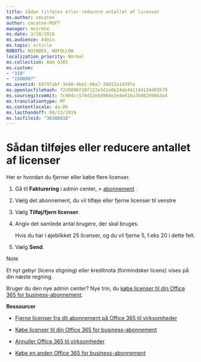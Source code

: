 ```yaml
---
title: Sådan tilføjes eller reducere antallet af licenser
ms.author: cmcatee
author: cmcatee-MSFT
manager: mnirkhe
ms.date: 3/20/2018
ms.audience: Admin
ms.topic: article
ROBOTS: NOINDEX, NOFOLLOW
localization_priority: Normal
ms.collection: Adm_O365
ms.custom:
- "319"
- "1500007"
ms.assetid: 69797abf-3e60-4be2-b0a7-26022a14397e
ms.openlocfilehash: f2d9896f10f122e3d1e6b24de441144134d03570
ms.sourcegitcommit: 7c90dcc570d32ebd968e3e4e816a7b482890b3a4
ms.translationtype: MT
ms.contentlocale: da-DK
ms.lasthandoff: 08/13/2019
ms.locfileid: "36388810"
---
```

# <a name="how-to-add-or-reduce-licenses"></a>Sådan tilføjes eller reducere antallet af licenser

Her er hvordan du fjerner eller købe flere licenser.
  
1. Gå til **Fakturering** i admin center, \> [abonnement](https://go.microsoft.com/fwlink/p/?linkid=842054) .

2. Vælg det abonnement, du vil tilføje eller fjerne licenser til venstre

3. Vælg **Tilføj/fjern licenser**.

4. Angiv det samlede antal brugere, der skal bruges.

    Hvis du har i øjeblikket 25 licenser, og du vil fjerne 5, f.eks 20 i dette felt.

5. Vælg **Send**.

> [!NOTE]
> Et nyt gebyr (licens stigning) eller kreditnota (formindsker licens) vises på din næste regning.

Bruger du den nye admin center? Nye trin, du [købe licenser til din Office 365 for business-abonnement](https://docs.microsoft.com/en-us/office365/admin/subscriptions-and-billing/buy-licenses).

 **Ressourcer**
  
- [Fjerne licenser fra dit abonnement på Office 365 til virksomheder](https://docs.microsoft.com/en-us/office365/admin/subscriptions-and-billing/remove-licenses-from-subscription)

- [Købe licenser til din Office 365 for business-abonnement](https://docs.microsoft.com/en-us/office365/admin/subscriptions-and-billing/buy-licenses)

- [Annuller Office 365 til virksomheder](https://docs.microsoft.com/en-us/office365/admin/subscriptions-and-billing/cancel-your-subscription)

- [Købe en anden Office 365 for business-abonnement](https://docs.microsoft.com/en-us/office365/admin/subscriptions-and-billing/buy-another-subscription)
